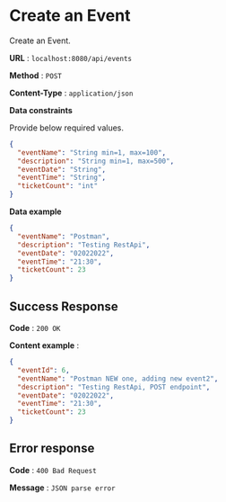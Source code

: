 # Create an Event

Create an Event.

**URL** : `localhost:8080/api/events`

**Method** : `POST`

**Content-Type** : `application/json`

<!--**Auth required** : Yes

**Permissions required** : None -->

**Data constraints**

Provide below required values.

```json
{
  "eventName": "String min=1, max=100",
  "description": "String min=1, max=500",
  "eventDate": "String",
  "eventTime": "String",
  "ticketCount": "int"
}
```

**Data example**

```json
{
  "eventName": "Postman",
  "description": "Testing RestApi",
  "eventDate": "02022022",
  "eventTime": "21:30",
  "ticketCount": 23
}
```

## Success Response

**Code** : `200 OK`

**Content example** :

```json
{
  "eventId": 6,
  "eventName": "Postman NEW one, adding new event2",
  "description": "Testing RestApi, POST endpoint",
  "eventDate": "02022022",
  "eventTime": "21:30",
  "ticketCount": 23
}
```

## Error response

**Code** : `400 Bad Request`

**Message** : `JSON parse error`
